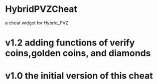 # HybridPVZCheat
a cheat widget for Hybrid_PVZ
###
# v1.2 adding functions of verify coins,golden coins, and diamonds
###
# v1.0 the initial version of this cheat
